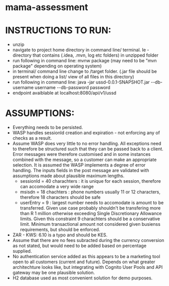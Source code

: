 # mama-assessment

# INSTRUCTIONS TO RUN:
- unzip
- navigate to project home directory in command line/ terminal. Ie - directory that contains (.idea, .mvn, log etc folders) in unzipped folder
- run following in command line: 
mvnw package        (may need to be "mvn package" depending on operating system)
- in terminal/ command line change to /target folder. (.jar file should be present when doing a list/ view of all files in this directory)
- run following in command line:
java -jar ussd-0.0.1-SNAPSHOT.jar --db-username username --db-password password
- endpoint avaiblable at localhost:8080/api/v1/ussd

# ASSUMPTIONS:
- Everything needs to be persisted.
- WASP handles sessionId creation and expiration - not enforcing any of checks as a result.
- Assume WASP does very little to no error handling. All exceptions need to therefore be structured such that they can be passed back to a client. Error messages were therefore customised and in some instances combined with the message, so a customer can make an appropriate selection. It is assumed the WASP implements a degree of error handling. The inputs fields in the post message are validated with assumptions made about plausible maximum lengths.
	- sessionId = 40 charachters : it is unique for each session, therefore can accomodate a very wide range
	- msisdn = 18 chachters : phone numbers usually 11 or 12 characters, therefore 18 characters should be safe
	- userEntry = 9 : largest number needs to accomodate is amount to be transferred. Given use case probably shouldn't be transfering more than  R 1 million otherwise exceeding Single Discretionary Allowance limits. Given this constraint 9 charachters should be a conservative limit. Minimum transactional amount not considered given busienss requirements, but should be enforced.
- ZAR - KWS: 6.10 is a typo and should be KES.
- Assume that there are no fees subracted during the currency conversion as not stated, but would need to be added based on percentage supplied.
- No authentication service added as this appears to be a marketing tool open to all customers (current and future). Depends on what greater architechture looks like, but integrating with Cognito User Pools and API gateway may be one plausible solution.
- H2 database used as most convenient solution for demo purposes. 
